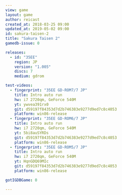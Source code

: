 ```yaml
---
view: game
layout: game
author: reicast
created_at: 2018-03-25 09:00
updated_at: 2019-05-02 09:00
id: sakura-taisen-2
title: "Sakura Taisen 2"
gamedb-issue: 0

releases:
  - id: "35EE"
    region: JP
    version: "1.005"
    discs: 7
    medium: gdrom

test-videos:
  - fingerprint: "35EE GD-ROM7/7 JP"
    title: Intro auto run
    hw: i7 2720qm, GeForce 540M
    yt: ywvea391rx0
    git: d59197f84353d7d2b746383e9277d9ed7c8c4053
    platform: win86-release
  - fingerprint: "35EE GD-ROM6/7 JP"
    title: Intro auto run
    hw: i7 2720qm, GeForce 540M
    yt: 5bi8auSYRDs
    git: d59197f84353d7d2b746383e9277d9ed7c8c4053
    platform: win86-release
  - fingerprint: "35EE GD-ROM5/7 JP"
    title: Intro auto run
    hw: i7 2720qm, GeForce 540M
    yt: HqnGDQ69MIc
    git: d59197f84353d7d2b746383e9277d9ed7c8c4053
    platform: win86-release

gotIGDBGame: 0

---
```

